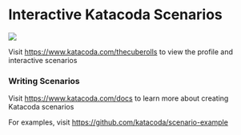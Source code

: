 # Interactive Katacoda Scenarios

[![](http://shields.katacoda.com/katacoda/thecuberolls/count.svg)](https://www.katacoda.com/thecuberolls "Get your profile on Katacoda.com")

Visit https://www.katacoda.com/thecuberolls to view the profile and interactive scenarios

### Writing Scenarios
Visit https://www.katacoda.com/docs to learn more about creating Katacoda scenarios

For examples, visit https://github.com/katacoda/scenario-example
